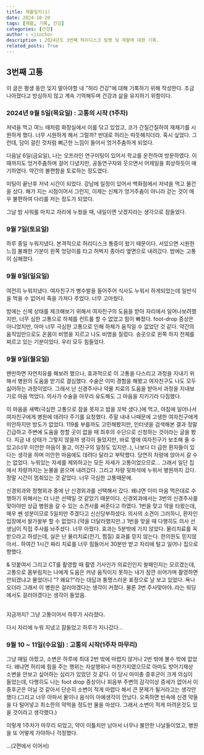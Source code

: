 ```yaml
---
title: 재활일지(1)
date: 2024-10-20
tags: [재활, 기록, 건강]
categories: [건강]
author : <jincho>
description : 2024년도 3번째 허리디스크 발병 및 재활에 대한 기록.
related_posts: True
---
```


## 3번째 고통

이 글은 평생 동안 잊지 말아야할 내 "허리 건강"에 대해 기록하기 위해 작성한다. 조금 나아졌다고 방심하지 않고 계속 기억해두며 건강과 삶을 유지하기 위함이다.

### 2024년 9월 5일(목요일)  : 고통의 시작 (1주차)

저녁을 먹고 여느 때처럼 화장실에서 이를 닦고 있었고, 코가 간질간질하여 재채기를 시원하게 했다. 너무 시원하게 해서 그럴까? 반대로 허리는 따듯해지더라. 혹시 싶었다. 그런데, 담이 걸린 것처럼 뻐근한 느낌이 들어서 엉거주춤하게 되었다.

다음날 6일(금요일), 나는 오프라인 연구미팅이 있어서 학교를 운전하여 방문하였다. 이때까지도 엉거주춤하며 걸어 다녔지만, 공동연구자와 웃으면서 어제일을 회상하듯이 얘기하였다. 약간의 불편함을 토로하는 정도였다.

미팅이 끝난후 저녁 시간이 되었다. 강남에 일정이 있어서 백화점에서 저녁을 먹고 물건을 샀다. 해가 지는 시점이어서 그런지, 이제는 신체가 엉거주춤이 아니라 걷는 것이 매우 불편하여 다리를 저는 정도가 되었다.

그날 밤 샤워를 마치고 자리에 누웠을 때, 내일이면 낫겠지라는 생각으로 잠들었다.

### 9월 7일(토요일)

하루 종일 누워지냈다. 본격적으로 허리디스크 통증이 왔기 때문이다. 서있으면 시원한 느낌 불쾌한 기분이 왼쪽 엉덩이를 타고 허벅지 종아리 옆면으로 내려갔다.
밤에는 고통이 심해졌다.

### 9월 8일(일요일)

여전히 누워지냈다. 여자친구가 병수발을 들어주어 식사도 누워서 하게되었는데 일반식을 먹을 수 없어서 죽을 가져다 주었다. 너무 고마웠다.

밤에는 신체 상태를 체크해보기 위해서 여자친구의 도움을 받아 자리에서 일어나보려했지만, 너무 심한 고통으로 하체를 컨트롤 할 수 없었고 힘이 빠졌다. foot-drop 증상은 아니었지만, 아마 너무 극심한 고통으로 인해 하체가 움직일 수 없었던 것 같다. 약간의 움직임만으로도 온몸이 비명을 지르고 나도 비명을 질렀다. 송곳으로 왼쪽 하지 전체를 찌르고 있는 기분이었다. 우리 모두 힘들었다.

### 9월 9일(월요일)

왠만하면 자연치유를 해보려 했으나, 효과적으로 이 고통을 다스리고 과정을 지내기 위해서 병원의 도움을 받기로 결심했다. 수술은 이미 경험을 해봤고 여자친구도 나도 모두 싫어하는 과정이었다. 그래서 난 신경주사나 약물 치료의 도움을 받아서 과정을 지내보기로 마음 먹었다. 의사가 수술을 아무리 유도해도 그 마음을 지키기라 다짐했다.

이 마음을 새벽(극심한 고통으로 잠을 못자고 밤을 꼬박 샜다.)에 먹고, 아침에 일어나서 여자친구에게 병원에 데려다 주기를 요청했다. 주말 내내 나때문에 고생한 여자친구에게 미안하지만 방도가 없었다. 119를 부를까도 고민해봤지만, 인터넷을 검색해본 결과 정말 긴급하고 주변에 도움을 청할 곳이 없을 때 최후의 수단으로 신청하는 것이라는 글을 봤다. 지금 내 상태가 그렇지 않을까 생각이 들었지만, 바로 옆에 여자친구가 보조해 줄 수 있고(너무 미안한 마음이 들고, 이친구의 일정도 있지만..), 나보다 더 급한 환자들이 있다는 생각을 하며 미안한 마음에도 데려다 달라고 부탁했다. 당연히 차량에 앉아서 갈 수는 없었다. 누워있는 자세를 제외하고는 모든 자세가 고통이었으므로...  그래서 일단 집에서 차량까지는 눈물을 쏟으며 내려갔다. 그리고 차량 뒷좌석에 누워서 병원까지 갔다. 정말 시간이 멈춰있는 것 같았다. 너무 극심한 고통때문에.

신경외과와 정형외과 중에 난 신경외과를 선택해서 갔다. 왜냐면 이미 마음 먹은대로 수행하기 위해서는 더 나은 선택일 것 같았기 때문이다. 신경외과에서는 3번의 신경주사를 맞아야만 상급 병원을 갈 수 있는 소견서를 써준다고 하였다. 1번을 맞고 약을 타왔는데, 매우 쎈 성분이므로 5일치만 주겠다고 신신당부하셨다. 의사의 소견이 그러하니, 환자인 입장에서 왈가왈부 할 수 없었다.(약을 더달라했지만..) 1번을 맞을 때 다행히도 의사 선생님이 직접 주사를 놔주셨다. 너무 아팠다. 효과는 5분밖에 가지 않았다. 물리치료를 꼭 받으라고 하셨는데, 실은 난 물리치료(전기, 찜질) 효과를 믿지 않는다. 한의원도 믿지않아서..     하여간 1시간 짜리 치료를 너무 힘들어서 30분만 받고 자리에 털고 일어나 집으로 향했다.

& 덧붙여서 그리고 CT를 촬영할 때 촬영 기사인가 의료인인지 왈패인지는 모르겠는데, 고통으로 몸부림치는 나에게 도움은 커녕 움직이지 못하는 내가 잠깐 쉬어가며 촬영하면 안되겠냐고 물었더니 "? 왜요?"라는 대답과 퉁명스러운 표정으로 날 보고 있었다. 욕나오더라 그래서 이 병원은 걸러야겠다는 생각이 커졌다. 물론 3번 주사맞아야..라는 워딩에서도 걸러야겠다는 생각이 들었음.

<br>
지금까지? 그냥 고통이어서 하루가 사라졌다.

다시 자리에 누워 지냈고 잠들었고 하루가 지나갔다...

### 9월 10 ~ 11일(수요일) : 고통의 시작(1주차 마무리)

그냥 매일 아팠고, 소변은 하루에 최대 2번 밖에 마렵지 않거나 2번 밖에 볼수 밖에 없었다. 왜냐면 허리에 힘을 주는 행위는 자살행위나 마찬가지였으므로 아마도 방어기재상 소변을 안보고 싶어하는 심리가 있었던 것 같다. 이 당시 마미총 증후군이 크게 의심이 들었는데, 다행히도 나는 foot drop 증상이나 회음부 주변의 감각이상 증세가 없어서 이 증후군은 아닐 것 같아서 단순히 소변이 적게 마렵다 해서 큰 문제가 될거라고는 생각안했다.(그리고 너무 아파서 물이나 음식이 아예생각이 안났다. 오죽하면 빈속에 신경 약들을 다 털어넣고 최소한의 약먹을 정도만 물을 마셨다. 그래서 소변이 적게 마려운것도 있을 것이라고 생각했다.)

이렇게 1주차가 마무리 되었고, 약이 이틀치만 남아서 너무나 불안한 나날들이었고, 병원을 또 어떻게 가야하나 걱정했다.

...(2편에서 이어서)
